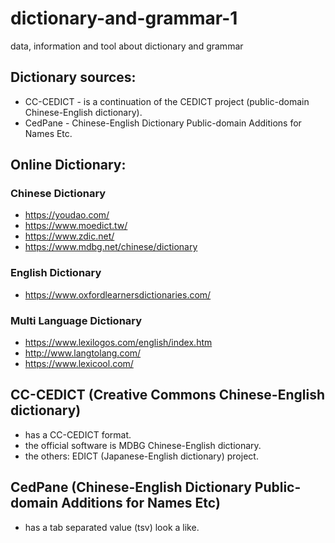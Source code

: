 # dictionary-and-grammar-1
data, information and tool about dictionary and grammar


## Dictionary sources:
* CC-CEDICT - is a continuation of the CEDICT project (public-domain Chinese-English dictionary).
* CedPane - Chinese-English Dictionary Public-domain Additions for Names Etc.

## Online Dictionary:
### Chinese Dictionary
- https://youdao.com/
- https://www.moedict.tw/
- https://www.zdic.net/
- https://www.mdbg.net/chinese/dictionary

### English Dictionary
- https://www.oxfordlearnersdictionaries.com/

### Multi Language Dictionary
- https://www.lexilogos.com/english/index.htm
- http://www.langtolang.com/
- https://www.lexicool.com/

## CC-CEDICT (Creative Commons Chinese-English dictionary)
- has a CC-CEDICT format.
- the official software is MDBG Chinese-English dictionary.
- the others: EDICT (Japanese-English dictionary) project.

## CedPane (Chinese-English Dictionary Public-domain Additions for Names Etc)
- has a tab separated value (tsv) look a like.
